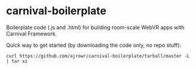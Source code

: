 # carnival-boilerplate
Boilerplate code (.js and .html) for building room-scale WebVR apps with Carnival Framework.

Quick way to get started (by downloading the code only, no repo stuff):

`curl https://github.com/ajrowr/carnival-boilerplate/tarball/master -L | tar xz`
